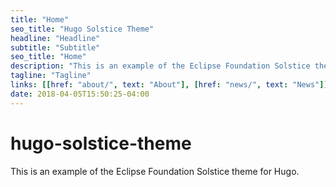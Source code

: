 ```yaml
---
title: "Home"
seo_title: "Hugo Solstice Theme"
headline: "Headline"
subtitle: "Subtitle"
seo_title: "Home"
description: "This is an example of the Eclipse Foundation Solstice theme for Hugo."
tagline: "Tagline"
links: [[href: "about/", text: "About"], [href: "news/", text: "News"]]
date: 2018-04-05T15:50:25-04:00
---
```


# hugo-solstice-theme
This is an example of the Eclipse Foundation Solstice theme for Hugo.
